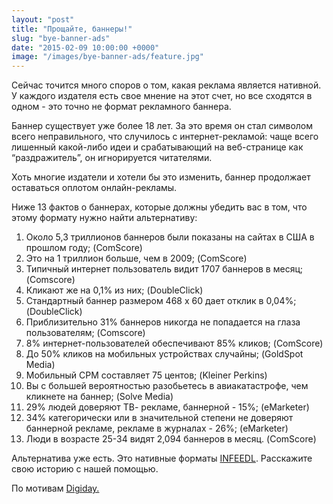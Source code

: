 ```yaml
---
layout: "post"
title: "Прощайте, баннеры!"
slug: "bye-banner-ads"
date: "2015-02-09 10:00:00 +0000"
image: "/images/bye-banner-ads/feature.jpg"
---
```


Сейчас точится много споров о том, какая реклама является нативной. У каждого издателя есть свое мнение на этот счет, но все сходятся в одном - это точно не формат рекламного баннера.

Баннер существует уже более 18 лет. За это время он стал символом всего неправильного, что случилось с интернет-рекламой: чаще всего лишенный какой-либо идеи и срабатывающий на веб-странице как “раздражитель”, он игнорируется читателями.

Хоть многие издатели и хотели бы это изменить, баннер продолжает оставаться оплотом онлайн-рекламы.

Ниже 13 фактов о баннерах, которые должны  убедить вас в том, что этому формату нужно найти альтернативу:

1. Около 5,3 триллионов баннеров были показаны на сайтах в США в прошлом году;
(ComScore)
1. Это на 1 триллион больше, чем в 2009; (ComScore)
1. Типичный интернет пользователь видит 1707 баннеров в месяц; (Comscore)
1. Кликают же на 0,1% из них; (DoubleClick)
1. Стандартный баннер размером 468 x 60 дает отклик в 0,04%; (DoubleClick)
1. Приблизительно 31% баннеров никогда не попадается на глаза пользователям; (Comscore)
1. 8% интернет-пользователей обеспечивают 85% кликов; (ComScore)
1. До 50% кликов на мобильных устройствах случайны; (GoldSpot Media)
1. Мобильный CPM составляет 75 центов; (Kleiner Perkins)
1. Вы с большей вероятностью разобьетесь в авиакатастрофе, чем кликнете на баннер; (Solve Media)
1. 29% людей доверяют ТВ- рекламе, баннерной - 15%; (eMarketer)
1. 34% категорически или в значительной степени не доверяют баннерной рекламе, рекламе в журналах - 26%; (eMarketer)
1. Люди в возрасте 25-34 видят 2,094 баннеров в месяц. (ComScore)

Альтернатива уже есть. Это нативные форматы [INFEEDL](http://infeedl.com). Расскажите свою историю с нашей помощью.

По мотивам [Digiday.](http://digiday.com/publishers/15-alarming-stats-about-banner-ads/)
